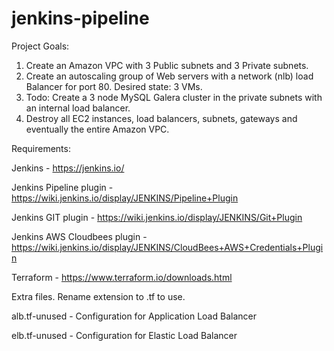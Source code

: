 # jenkins-pipeline

Project Goals:

1) Create an Amazon VPC with 3 Public subnets and 3 Private subnets. 
2) Create an autoscaling group of Web servers with a network (nlb) load Balancer for port 80. Desired state: 3 VMs.
3) Todo: Create a 3 node MySQL Galera cluster in the private subnets with an internal load balancer.
4) Destroy all EC2 instances, load balancers, subnets, gateways and eventually the entire Amazon VPC.

Requirements:

Jenkins - https://jenkins.io/

Jenkins Pipeline plugin - https://wiki.jenkins.io/display/JENKINS/Pipeline+Plugin

Jenkins GIT plugin - https://wiki.jenkins.io/display/JENKINS/Git+Plugin

Jenkins AWS Cloudbees plugin - https://wiki.jenkins.io/display/JENKINS/CloudBees+AWS+Credentials+Plugin

Terraform - https://www.terraform.io/downloads.html

Extra files. Rename extension to .tf to use.

alb.tf-unused - Configuration for Application Load Balancer

elb.tf-unused - Configuration for Elastic Load Balancer
